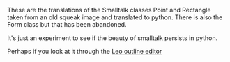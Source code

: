 These are the translations of the Smalltalk classes Point and Rectangle taken from an old squeak image and translated to python. There is also the Form class but that has been abandoned.

It's just an experiment to see if the beauty of smalltalk persists in python.

Perhaps if you look at it through the [Leo outline editor](https://leo-editor.github.io/leo-editor/)